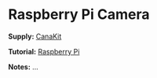 # Raspberry Pi Camera

**Supply:** [CanaKit](https://www.canakit.com/raspberry-pi-camera-v2-8mp.html)

**Tutorial:** [Raspberry Pi](https://projects.raspberrypi.org/en/projects/getting-started-with-picamera)

**Notes:** ...
